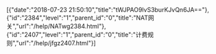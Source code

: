 [{"date":"2018-07-23 21:50:10","title":"tWJPAO9lvS3burKJvQn6JA=="},{"id":"2384","level":"1","parent_id":"0","title":"NAT网关","url":"/help/NATwg2384.html"},{"id":"2407","level":"1","parent_id":"0","title":"计费规则","url":"/help/jfgz2407.html"}]